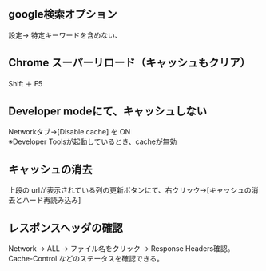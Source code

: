 ## google検索オプション
設定→
特定キーワードを含めない、

## Chrome スーパーリロード（キャッシュもクリア）
Shift ＋ F5

## Developer modeにて、キャッシュしない
Networkタブ→[Disable cache] を ON  
※Developer Toolsが起動しているとき、cacheが無効

## キャッシュの消去
上段の urlが表示されている列の更新ボタンにて、右クリック→[キャッシュの消去とハード再読み込み]

## レスポンスヘッダの確認
Network → ALL → ファイル名をクリック → Response Headers確認。  
Cache-Control などのステータスを確認できる。  


